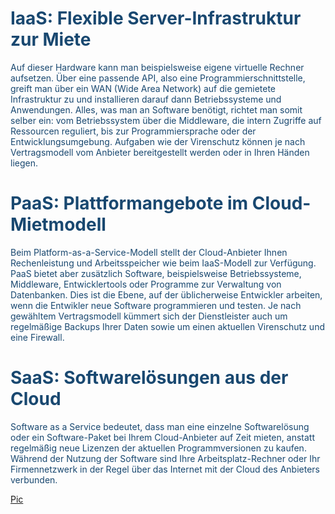 <h1 style="color: rgb(25, 72, 112);">IaaS: Flexible Server-Infrastruktur zur Miete</h1>


<p style="color: rgb(25, 72, 112);">
Auf dieser Hardware kann man beispielsweise eigene virtuelle Rechner aufsetzen.
Über eine passende API, also eine Programmierschnittstelle, greift man über ein WAN (Wide Area Network) auf die gemietete
Infrastruktur zu und installieren darauf dann Betriebssysteme und Anwendungen. Alles, was man an Software benötigt,
richtet man somit selber ein: vom Betriebssystem über die Middleware, die intern Zugriffe auf Ressourcen reguliert, 
bis zur Programmiersprache oder der Entwicklungsumgebung. Aufgaben wie der Virenschutz können je nach Vertragsmodell 
vom Anbieter bereitgestellt werden oder in Ihren Händen liegen.

<h1 style="color: rgb(25, 72, 112);">PaaS: Plattformangebote im Cloud-Mietmodell</h1>

<p style="color: rgb(25, 72, 112);">Beim Platform-as-a-Service-Modell stellt der Cloud-Anbieter Ihnen Rechenleistung und Arbeitsspeicher wie beim IaaS-Modell zur Verfügung.
PaaS bietet aber zusätzlich Software, beispielsweise Betriebssysteme, Middleware, Entwicklertools oder Programme zur Verwaltung von Datenbanken.
Dies ist die Ebene, auf der üblicherweise Entwickler arbeiten, wenn die Entwikler neue Software programmieren und testen. Je nach gewähltem
Vertragsmodell kümmert sich der Dienstleister auch um regelmäßige Backups Ihrer Daten sowie um einen aktuellen Virenschutz und eine Firewall.
 
</p >


<h1 style="color: rgb(25, 72, 112);">SaaS: Softwarelösungen aus der Cloud</h1>
<p style="color: rgb(25, 72, 112);">
Software as a Service bedeutet, dass man eine einzelne Softwarelösung oder ein Software-Paket bei Ihrem Cloud-Anbieter auf Zeit mieten,
anstatt regelmäßig neue Lizenzen der aktuellen Programmversionen zu kaufen. Während der Nutzung der Software sind Ihre Arbeitsplatz-Rechner
oder Ihr Firmennetzwerk in der Regel über das Internet mit der Cloud des Anbieters verbunden.
 
 <a href="https://scdn1.plesk.com/wp-content/uploads/2018/07/24145531/header-blog_1920x400-comparing-cloud-models.png">Pic</a> 

